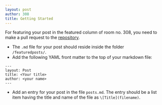 ```yaml
---
layout: post
author: 308
title: Getting Started
---
```


For featuring your post in the featured column of room no. 308, you need to make a pull request to the [repository](https://github.com/roomno308/roomno308.github.io).

- The `.md` file for your post should reside inside the folder `/featuredposts/`.
- Add the following YAML front matter to the top of your markdown file:
```
---
layout: Post
title: <Your title>
author: <your name>
---
```
- Add an entry for your post in the file `posts.md`. The entry should be a list item having the title and name of the file as `\[Title](filename)`.